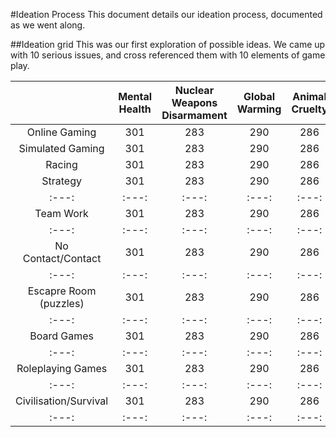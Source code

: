 #Ideation Process
This document details our ideation process, documented as we went along.

##Ideation grid
This was our first exploration of possible ideas. We came up with 10 serious issues, and cross
referenced them with 10 elements of game play.


| | Mental Health | Nuclear Weapons Disarmament | Global Warming | Animal Cruelty | COVID-19 | Obesity | Animal Conservation | Education | Data Privacy | Crypto Currency |
| :---: | :---: | :---: | :---: | :---: | :---: | :---: | :---: | :---: | :---: | :---: |
| Online Gaming | 301 | 283 | 290 | 286 | 289 | 285 | 287 | 287 | 272 |
| Simulated Gaming | 301 | 283 | 290 | 286 | 289 | 285 | 287 | 287 | 272 |
| Racing | 301 | 283 | 290 | 286 | 289 | 285 | 287 | 287 | 272 |
| Strategy | 301 | 283 | 290 | 286 | 289 | 285 | 287 | 287 | 272 |
| :---: | :---: | :---: | :---: | :---: | :---: | :---: | :---: | :---: | :---: | :---: |
| Team Work | 301 | 283 | 290 | 286 | 289 | 285 | 287 | 287 | 272 |
| :---: | :---: | :---: | :---: | :---: | :---: | :---: | :---: | :---: | :---: | :---: |
| No Contact/Contact | 301 | 283 | 290 | 286 | 289 | 285 | 287 | 287 | 272 |
| :---: | :---: | :---: | :---: | :---: | :---: | :---: | :---: | :---: | :---: | :---: |
| Escapre Room (puzzles) | 301 | 283 | 290 | 286 | 289 | 285 | 287 | 287 | 272 |
| :---: | :---: | :---: | :---: | :---: | :---: | :---: | :---: | :---: | :---: | :---: |
| Board Games | 301 | 283 | 290 | 286 | 289 | 285 | 287 | 287 | 272 |
| :---: | :---: | :---: | :---: | :---: | :---: | :---: | :---: | :---: | :---: | :---: |
| Roleplaying Games | 301 | 283 | 290 | 286 | 289 | 285 | 287 | 287 | 272 |
| :---: | :---: | :---: | :---: | :---: | :---: | :---: | :---: | :---: | :---: | :---: |
| Civilisation/Survival | 301 | 283 | 290 | 286 | 289 | 285 | 287 | 287 | 272 |
| :---: | :---: | :---: | :---: | :---: | :---: | :---: | :---: | :---: | :---: | :---: |
